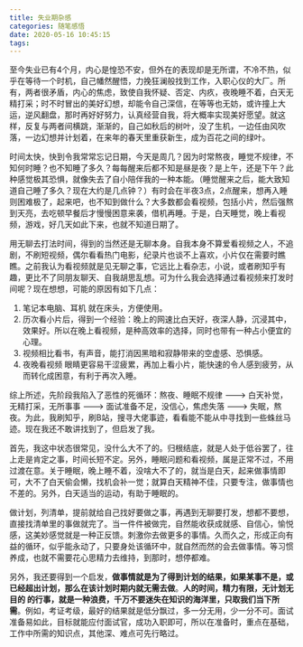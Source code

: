 ```yaml
---
title: 失业期杂感
categories: 随笔感悟
date: 2020-05-16 10:45:15
tags:
---
```

至今失业已有4个月，内心是惶恐不安，但外在的表现却是无所谓，不冷不热，似乎在等待一个时机，自己幡然醒悟，力挽狂澜般找到工作，入职心仪的大厂。所有，两者很矛盾，内心的焦虑，致使自我怀疑、否定、内疚，夜晚睡不着，白天无精打采；时不时冒出的美好幻想，却能令自己深信，在等等也无妨，或许撞上大运，逆风翻盘，那时再好好努力，认真经营自我，将大概率实现美好愿望。就这样，反复与两者间横跳，渐渐的，自己如秋后的树叶，没了生机，一边任由风吹落，一边幻想并计划着，在来年的春天里重获新生，成为百花之间的绿叶。

时间太快，快到令我常常忘记日期，今天是周几？因为时常熬夜，睡觉不规律，不知何时睡？也不知睡了多久？每每醒来后都不知是昼是夜？是上午，还是下午？此种感觉极其恐惧，就像失去了自小陪伴我的一种本能。（睡觉醒来之后，能大致知道自己睡了多久？现在大约是几点钟？）有时会在半夜3点，2点醒来，想再入睡则困难极了，起来吧，也不知到做什么？大多数都会看视频，包括小片，然后强熬到天亮，去吃顿早餐后才慢慢困意来袭，借机再睡。于是，白天睡觉，晚上看视频，游戏，好几天如此下来，也就不知道日期了。	

用无聊去打法时间，得到的当然还是无聊本身。自我本身不算爱看视频之人，不追剧，不刷短视频，偶尔看看热门电影，纪录片也谈不上喜欢，小片仅在需要时瞧瞧。之前我认为看视频就是见无聊之事，它远比上看杂志，小说，或者刷知乎有趣，更比不了同朋友聊天、自我胡思乱想。可为什么我会选择通过看视频来打发时间呢？现在想想，可能的原因有如下几点：

1. 笔记本电脑、耳机 就在床头，方便使用。
2. 历次看小片后，得到一个经验：晚上的网速比白天好，夜深人静，沉浸其中，效果好。所以在晚上看视频，是种高效率的选择，同时也带有一种占小便宜的心理。
3. 视频相比看书，有声音，能打消因黑暗和寂静带来的空虚感、恐惧感。
4. 夜晚看视频 眼睛更容易干涩疲累，再加上看小片，能快速的令人感到疲劳，从而转化成困意，有利于再次入睡。

综上所述，先阶段我陷入了恶性的死循环：熬夜、睡眠不规律 ---> 白天补觉，无精打采，无所事事 ---> 面试准备不足，没信心，焦虑失落 ---> 失眠，熬夜。为此，我刷知乎，刷B站，搜寻大佬事迹，看看能不能从中寻找到一些蛛丝马迹。现在我还不敢讲找到了，但启发了我。

首先，我这中状态很常见，没什么大不了的。归根结底，就是人处于低谷罢了，往上走是肯定之事，时间长短不定。另外，睡眠问题和看视频，属是正常不过，不用过渡在意。关于睡眠，晚上睡不着，没啥大不了的，就当是白天，起来做事情即可，大不了白天偷会懒，找机会补一觉；就算白天精神不佳，只要专注，做事情也不差的。另外，白天适当的运动，有助于睡眠的。

做计划，列清单，提前就给自己找好要做之事，再遇到无聊要打发，想都不要想，直接找清单里的事做就完了。当一件件被做完，自然能收获成就感、自信心，愉悦感，这美妙感觉就是一种正反馈。刺激你去做更多的事情。久而久之，形成正向有益的循环，似乎能永动了，只要身处该循环中，就自然而然的会去做事情。等习惯养成，也就不需要花心思精力去维持，到那时，想停都难。

另外，我还要得到一个启发，**做事情就是为了得到计划的结果，如果某事不是，或已经超出计划，那么在该计划时期内就无需去做**。**人的时间，精力有限，无计划无目的 的行事，就是一种浪费，千万不要迷失在知识的海洋里，只取我们当下所需**。例如，考证考级，最好的结果就是低分飘过，多一分无用，少一分不可。面试准备易如此，目标就能应付面试官，成功入职即可，所以在准备时，重点在基础，工作中所需的知识点，其他深、难点可先行略过。